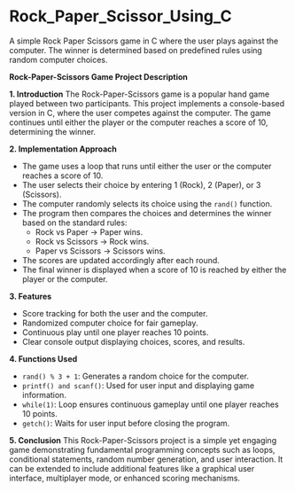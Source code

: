 # Rock_Paper_Scissor_Using_C
A simple Rock Paper Scissors game in C where the user plays against the computer. The winner is determined based on predefined rules using random computer choices. 

**Rock-Paper-Scissors Game Project Description**

**1. Introduction**
The Rock-Paper-Scissors game is a popular hand game played between two participants. This project implements a console-based version in C, where the user competes against the computer. The game continues until either the player or the computer reaches a score of 10, determining the winner.

**2. Implementation Approach**
- The game uses a loop that runs until either the user or the computer reaches a score of 10.
- The user selects their choice by entering 1 (Rock), 2 (Paper), or 3 (Scissors).
- The computer randomly selects its choice using the `rand()` function.
- The program then compares the choices and determines the winner based on the standard rules:
  - Rock vs Paper -> Paper wins.
  - Rock vs Scissors -> Rock wins.
  - Paper vs Scissors -> Scissors wins.
- The scores are updated accordingly after each round.
- The final winner is displayed when a score of 10 is reached by either the player or the computer.

**3. Features**
- Score tracking for both the user and the computer.
- Randomized computer choice for fair gameplay.
- Continuous play until one player reaches 10 points.
- Clear console output displaying choices, scores, and results.

**4. Functions Used**
- `rand() % 3 + 1`: Generates a random choice for the computer.
- `printf() and scanf()`: Used for user input and displaying game information.
- `while(1)`: Loop ensures continuous gameplay until one player reaches 10 points.
- `getch()`: Waits for user input before closing the program.

**5. Conclusion**
This Rock-Paper-Scissors project is a simple yet engaging game demonstrating fundamental programming concepts such as loops, conditional statements, random number generation, and user interaction. It can be extended to include additional features like a graphical user interface, multiplayer mode, or enhanced scoring mechanisms.


